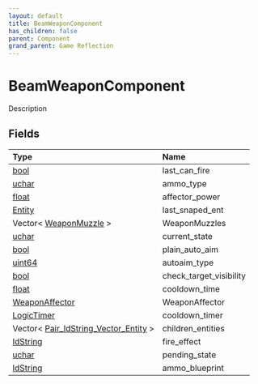 ```yaml
---
layout: default
title: BeamWeaponComponent
has_children: false
parent: Component
grand_parent: Game Reflection
---
```

# BeamWeaponComponent
Description 

## Fields

| Type | Name |
|:----------|:--------------|
| [bool](/riftbreaker-wiki/docs/game-reflection/components/bool/) | last_can_fire |
| [uchar](/riftbreaker-wiki/docs/game-reflection/enums/uchar/) | ammo_type |
| [float](/riftbreaker-wiki/docs/game-reflection/components/float/) | affector_power |
| [Entity](/riftbreaker-wiki/docs/game-reflection/classes/entity/) | last_snaped_ent |
| Vector< [WeaponMuzzle](/riftbreaker-wiki/docs/game-reflection/classes/weapon_muzzle/) > | WeaponMuzzles |
| [uchar](/riftbreaker-wiki/docs/game-reflection/enums/uchar/) | current_state |
| [bool](/riftbreaker-wiki/docs/game-reflection/components/bool/) | plain_auto_aim |
| [uint64](/riftbreaker-wiki/docs/game-reflection/components/uint64/) | autoaim_type |
| [bool](/riftbreaker-wiki/docs/game-reflection/components/bool/) | check_target_visibility |
| [float](/riftbreaker-wiki/docs/game-reflection/components/float/) | cooldown_time |
| [WeaponAffector](/riftbreaker-wiki/docs/game-reflection/classes/weapon_affector/) | WeaponAffector |
| [LogicTimer](/riftbreaker-wiki/docs/game-reflection/classes/logic_timer/) | cooldown_timer |
| Vector< [Pair_IdString_Vector_Entity](/riftbreaker-wiki/docs/game-reflection/classes/pair__id_string__vector__entity/) > | children_entities |
| [IdString](/riftbreaker-wiki/docs/game-reflection/components/id_string/) | fire_effect |
| [uchar](/riftbreaker-wiki/docs/game-reflection/enums/uchar/) | pending_state |
| [IdString](/riftbreaker-wiki/docs/game-reflection/components/id_string/) | ammo_blueprint |

